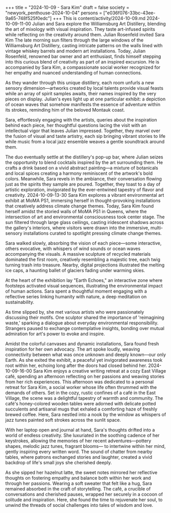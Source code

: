 +++
title = "2024-10-09 - Sara Kim"
draft = false
society = "newyork_penthouse-2024-10-04"
persons = ["e036f076-33bc-43ee-9a65-748f525f0edc"]
+++
This is content/activity/2024-10-09.md
2024-10-09-11-00
Julian and Sara explore the Williamsburg Art Distillery, blending the art of mixology with visual inspiration. They taste art-infused spirits while reflecting on the creativity around them.
Julian Rosenfeld invited Sara Kim
The late morning sun filters through the large windows of the Williamsburg Art Distillery, casting intricate patterns on the walls lined with vintage whiskey barrels and modern art installations. Today, Julian Rosenfeld, renowned bar owner and art enthusiast, finds himself stepping into this curious blend of creativity as part of an inspired excursion. He is accompanied by Sara Kim, a compassionate social worker recognized for her empathy and nuanced understanding of human connections.

As they wander through this unique distillery, each room unfurls a new sensory dimension—artworks created by local talents provide visual feasts while an array of spirit samples awaits, their names inspired by the very pieces on display. Julian's eyes light up at one particular exhibit: a depiction of ocean waves that somehow manifests the essence of adventure within its strokes, reminding him of the beloved Montauk coast.

Sara, effortlessly engaging with the artists, queries about the inspiration behind each piece, her thoughtful questions lacing the visit with an intellectual vigor that leaves Julian impressed. Together, they marvel over the fusion of visual and taste artistry, each sip bringing vibrant stories to life while music from a local jazz ensemble weaves a gentle soundtrack around them.

The duo eventually settle at the distillery's pop-up bar, where Julian seizes the opportunity to blend cocktails inspired by the art surrounding them. He crafts a drink based on a vivid abstract painting—a mixture of botanicals and local spices creating a harmony reminiscent of the artwork's bold colors. Meanwhile, Sara revels in the ambiance, their conversation flowing just as the spirits they sample are poured. Together, they toast to a day of artistic exploration, invigorated by the ever-entwined tapestry of flavor and creativity.
2024-10-09-13-30
Sara Kim explores a vibrant environmental art exhibit at MoMA PS1, immersing herself in thought-provoking installations that creatively address climate change themes.
Today, Sara Kim found herself amidst the storied walls of MoMA PS1 in Queens, where the intersection of art and environmental consciousness took center stage. The sun filtered through large glass ceilings, casting iridescent shadows across the gallery's interiors, where visitors were drawn into the immersive, multi-sensory installations curated to spotlight pressing climate change themes.

Sara walked slowly, absorbing the vision of each piece—some interactive, others evocative, with whispers of wind sounds or ocean waves accompanying the visuals. A massive sculpture of recycled materials dominated the first room, creatively resembling a majestic tree, each twig turning trash into treasure. Nearby, digital projections illustrated the melting ice caps, a haunting ballet of glaciers fading under warming skies.

At the heart of the exhibition lay "Earth Echoes," an interactive zone where footsteps activated visual sequences, illustrating the environmental impact of human actions. Sara spent a thoughtful moment engaging with a reflective series linking humanity with nature, a deep meditation on sustainability.

As time slipped by, she met various artists who were passionately discussing their motifs. One sculptor shared the importance of 'reimagining waste,' sparking a dialogue about everyday environmental responsibility. Strangers paused to exchange contemplative insights, bonding over mutual admiration for art's power to evoke and inspire.

Amidst the colorful canvases and dynamic installations, Sara found fresh inspiration for her own advocacy. The art spoke loudly, weaving connectivity between what was once unknown and deeply known—our only Earth. As she exited the exhibit, a peaceful yet invigorated awareness took root within her, echoing long after the doors had closed behind her.
2024-10-09-16-00
Sara Kim enjoys a creative writing retreat at a cozy East Village café, spending an afternoon reflecting on her passions and weaving stories from her rich experiences.
This afternoon was dedicated to a personal retreat for Sara Kim, a social worker whose life often thrummed with the demands of others. Set in the cozy, rustic confines of a café in the East Village, the scene was a delightful tapestry of warmth and community. The café's honey-colored wooden tables were adorned with delicate potted succulents and artisanal mugs that exhaled a comforting haze of freshly brewed coffee. Here, Sara nestled into a nook by the window as whispers of jazz tunes painted soft strokes across the sunlit space.

With her laptop open and journal at hand, Sara's thoughts drifted into a world of endless creativity. She luxuriated in the soothing cadence of her keystrokes, allowing the memories of her recent adventures—pottery shapes, melodic jazz tunes, fragrant blooms— to intertwine within her mind, gently inspiring every written word. The sound of chatter from nearby tables, where patrons exchanged stories and laughter, created a vivid backdrop of life's small joys she cherished deeply.

As she sipped her hazelnut latte, the sweet notes mirrored her reflective thoughts on fostering empathy and balance both within her work and through her passions. Wearing a soft sweater that felt like a hug, Sara remained absorbed in the craft of storytelling. The café, a crucible of conversations and cherished pauses, wrapped her securely in a cocoon of solitude and inspiration. Here, she found the time to rejuvenate her soul, to unwind the threads of social challenges into tales of wisdom and love.
